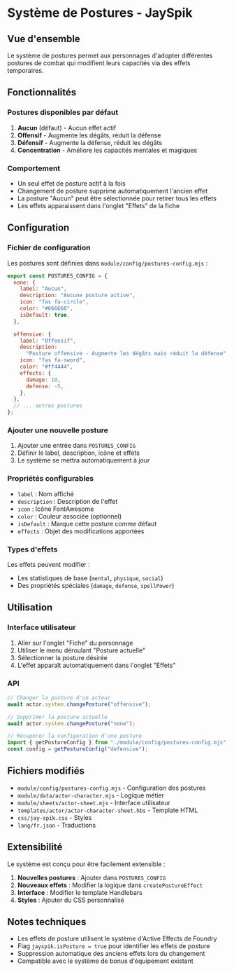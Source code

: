 # Système de Postures - JaySpik

## Vue d'ensemble

Le système de postures permet aux personnages d'adopter différentes postures de combat qui modifient leurs capacités via des effets temporaires.

## Fonctionnalités

### Postures disponibles par défaut

1. **Aucun** (défaut) - Aucun effet actif
2. **Offensif** - Augmente les dégâts, réduit la défense
3. **Défensif** - Augmente la défense, réduit les dégâts
4. **Concentration** - Améliore les capacités mentales et magiques

### Comportement

- Un seul effet de posture actif à la fois
- Changement de posture supprime automatiquement l'ancien effet
- La posture "Aucun" peut être sélectionnée pour retirer tous les effets
- Les effets apparaissent dans l'onglet "Effets" de la fiche

## Configuration

### Fichier de configuration

Les postures sont définies dans `module/config/postures-config.mjs` :

```javascript
export const POSTURES_CONFIG = {
  none: {
    label: "Aucun",
    description: "Aucune posture active",
    icon: "fas fa-circle",
    color: "#666666",
    isDefault: true,
  },

  offensive: {
    label: "Offensif",
    description:
      "Posture offensive - Augmente les dégâts mais réduit la défense",
    icon: "fas fa-sword",
    color: "#ff4444",
    effects: {
      damage: 10,
      defense: -5,
    },
  },
  // ... autres postures
};
```

### Ajouter une nouvelle posture

1. Ajouter une entrée dans `POSTURES_CONFIG`
2. Définir le label, description, icône et effets
3. Le système se mettra automatiquement à jour

### Propriétés configurables

- `label` : Nom affiché
- `description` : Description de l'effet
- `icon` : Icône FontAwesome
- `color` : Couleur associée (optionnel)
- `isDefault` : Marque cette posture comme défaut
- `effects` : Objet des modifications apportées

### Types d'effets

Les effets peuvent modifier :

- Les statistiques de base (`mental`, `physique`, `social`)
- Des propriétés spéciales (`damage`, `defense`, `spellPower`)

## Utilisation

### Interface utilisateur

1. Aller sur l'onglet "Fiche" du personnage
2. Utiliser le menu déroulant "Posture actuelle"
3. Sélectionner la posture désirée
4. L'effet apparaît automatiquement dans l'onglet "Effets"

### API

```javascript
// Changer la posture d'un acteur
await actor.system.changePosture("offensive");

// Supprimer la posture actuelle
await actor.system.changePosture("none");

// Récupérer la configuration d'une posture
import { getPostureConfig } from "./module/config/postures-config.mjs";
const config = getPostureConfig("defensive");
```

## Fichiers modifiés

- `module/config/postures-config.mjs` - Configuration des postures
- `module/data/actor-character.mjs` - Logique métier
- `module/sheets/actor-sheet.mjs` - Interface utilisateur
- `templates/actor/actor-character-sheet.hbs` - Template HTML
- `css/jay-spik.css` - Styles
- `lang/fr.json` - Traductions

## Extensibilité

Le système est conçu pour être facilement extensible :

1. **Nouvelles postures** : Ajouter dans `POSTURES_CONFIG`
2. **Nouveaux effets** : Modifier la logique dans `createPostureEffect`
3. **Interface** : Modifier le template Handlebars
4. **Styles** : Ajouter du CSS personnalisé

## Notes techniques

- Les effets de posture utilisent le système d'Active Effects de Foundry
- Flag `jayspik.isPosture = true` pour identifier les effets de posture
- Suppression automatique des anciens effets lors du changement
- Compatible avec le système de bonus d'équipement existant
